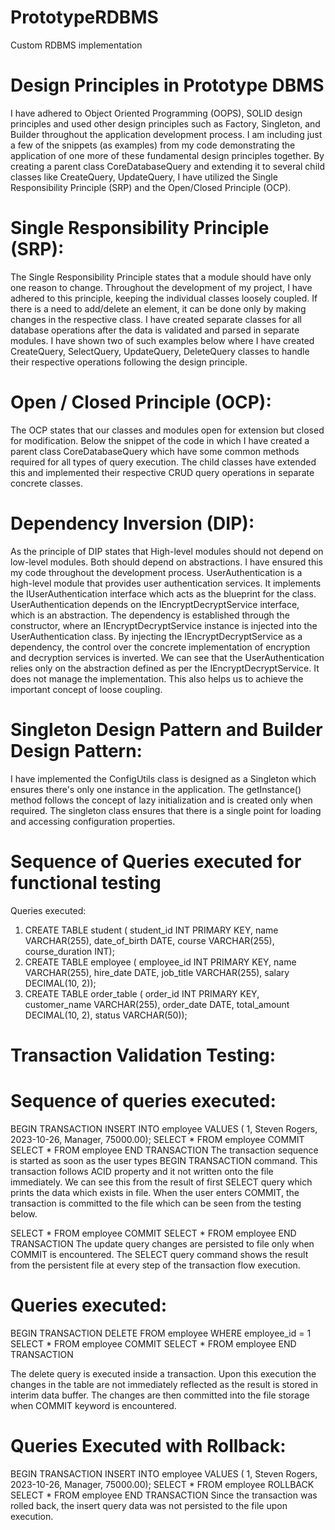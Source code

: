 # PrototypeRDBMS
Custom RDBMS implementation



# Design Principles in Prototype DBMS
I have adhered to Object Oriented Programming (OOPS), SOLID design principles and
used other design principles such as Factory, Singleton, and Builder throughout the
application development process.
I am including just a few of the snippets (as examples) from my code demonstrating the
application of one more of these fundamental design principles together.
By creating a parent class CoreDatabaseQuery and extending it to several child classes like
CreateQuery, UpdateQuery, I have utilized the Single Responsibility Principle (SRP) and
the Open/Closed Principle (OCP).

# Single Responsibility Principle (SRP):
The Single Responsibility Principle states that a module should have only one reason to
change. Throughout the development of my project, I have adhered to this principle, keeping
the individual classes loosely coupled.
If there is a need to add/delete an element, it can be done only by making changes in the
respective class.
I have created separate classes for all database operations after the data is validated and
parsed in separate modules. I have shown two of such examples below where I have created
CreateQuery, SelectQuery, UpdateQuery, DeleteQuery classes to handle their respective
operations following the design principle.

# Open / Closed Principle (OCP):
The OCP states that our classes and modules open for extension but closed for modification.
Below the snippet of the code in which I have created a parent class CoreDatabaseQuery
which have some common methods required for all types of query execution. The child
classes have extended this and implemented their respective CRUD query operations in
separate concrete classes.


# Dependency Inversion (DIP):
As the principle of DIP states that High-level modules should not depend on low-level
modules. Both should depend on abstractions. I have ensured this my code throughout the
development process.
UserAuthentication is a high-level module that provides user authentication services. It
implements the IUserAuthentication interface which acts as the blueprint for the class.
UserAuthentication depends on the IEncryptDecryptService interface, which is an
abstraction. The dependency is established through the constructor, where an
IEncryptDecryptService instance is injected into the UserAuthentication class.
By injecting the IEncryptDecryptService as a dependency, the control over the concrete
implementation of encryption and decryption services is inverted.
We can see that the UserAuthentication relies only on the abstraction defined as per the
IEncryptDecryptService. It does not manage the implementation.
This also helps us to achieve the important concept of loose coupling.

# Singleton Design Pattern and Builder Design Pattern:
I have implemented the ConfigUtils class is designed as a Singleton which ensures there's
only one instance in the application. The getInstance() method follows the concept of lazy
initialization and is created only when required.
The singleton class ensures that there is a single point for loading and accessing configuration
properties.


# Sequence of Queries executed for functional testing

Queries executed:
1. CREATE TABLE student ( student_id INT PRIMARY KEY, name VARCHAR(255),
date_of_birth DATE, course VARCHAR(255), course_duration INT);
2. CREATE TABLE employee ( employee_id INT PRIMARY KEY, name
VARCHAR(255), hire_date DATE, job_title VARCHAR(255), salary DECIMAL(10,
2));
3. CREATE TABLE order_table ( order_id INT PRIMARY KEY, customer_name
VARCHAR(255), order_date DATE, total_amount DECIMAL(10, 2), status
VARCHAR(50));



# Transaction Validation Testing:
# Sequence of queries executed:

BEGIN TRANSACTION
INSERT INTO employee VALUES ( 1, Steven Rogers, 2023-10-26, Manager, 75000.00);
SELECT * FROM employee
COMMIT
SELECT * FROM employee
END TRANSACTION
The transaction sequence is started as soon as the user types BEGIN
TRANSACTION command. This transaction follows ACID property and it not written
onto the file immediately. We can see this from the result of first SELECT query which
prints the data which exists in file. When the user enters COMMIT, the transaction is
committed to the file which can be seen from the testing below.


SELECT * FROM employee
COMMIT
SELECT * FROM employee
END TRANSACTION
The update query changes are persisted to file only when COMMIT
is encountered. The SELECT query command shows the result from the persistent file at
every step of the transaction flow execution.



# Queries executed:
BEGIN TRANSACTION
DELETE FROM employee WHERE employee_id = 1
SELECT * FROM employee
COMMIT
SELECT * FROM employee
END TRANSACTION

The delete query is executed inside a transaction. Upon this execution the changes in the table
are not immediately reflected as the result is stored in interim data buffer. The changes are
then committed into the file storage when COMMIT keyword is encountered.



# Queries Executed with Rollback:
BEGIN TRANSACTION
INSERT INTO employee VALUES ( 1, Steven Rogers, 2023-10-26, Manager, 75000.00);
SELECT * FROM employee
ROLLBACK
SELECT * FROM employee
END TRANSACTION
Since the transaction was rolled back, the insert query data was not persisted to the file upon
execution.





